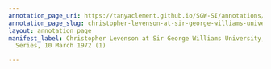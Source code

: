 ```yaml
---
annotation_page_uri: https://tanyaclement.github.io/SGW-SI/annotations/christopher-levenson-at-sir-george-williams-university-the-poetry-series-10-march-1972-1--canvas-1-toc.json
annotation_page_slug: christopher-levenson-at-sir-george-williams-university-the-poetry-series-10-march-1972-1--canvas-1-toc
layout: annotation_page
manifest_label: Christopher Levenson at Sir George Williams University, The Poetry
  Series, 10 March 1972 (1)

---
```

